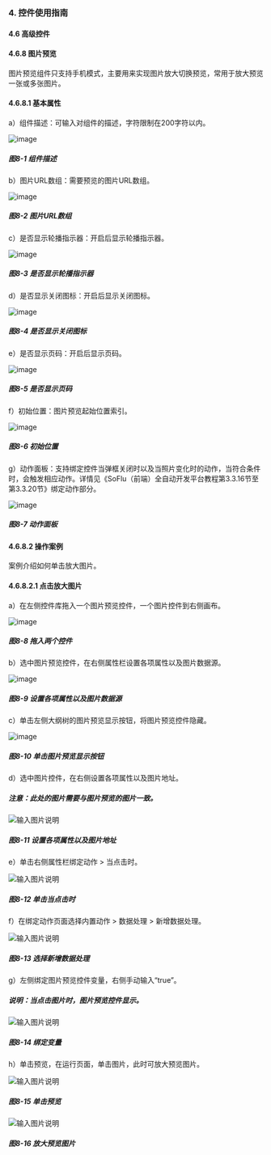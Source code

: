### 4. 控件使用指南

#### 4.6 高级控件

#### 4.6.8 图片预览

图片预览组件只支持手机模式，主要用来实现图片放大切换预览，常用于放大预览一张或多张图片。

#### 4.6.8.1 基本属性

a）组件描述：可输入对组件的描述，字符限制在200字符以内。

![image](https://user-images.githubusercontent.com/79617492/226308380-e73c561b-e20b-485a-9443-06857f35bacd.png)

##### 图8-1 组件描述

b）图片URL数组：需要预览的图片URL数组。

![image](https://user-images.githubusercontent.com/79617492/226308412-5caada36-12d3-41f5-9067-214d7caf11f5.png)

##### 图8-2 图片URL数组

c）是否显示轮播指示器：开启后显示轮播指示器。

![image](https://user-images.githubusercontent.com/79617492/226308455-95724670-630a-44e1-88de-94b9458f6a73.png)

##### 图8-3 是否显示轮播指示器

d）是否显示关闭图标：开启后显示关闭图标。

![image](https://user-images.githubusercontent.com/79617492/226308532-c665c362-647e-429f-bb51-1c161055ce50.png)

##### 图8-4 是否显示关闭图标

e）是否显示页码：开启后显示页码。

![image](https://user-images.githubusercontent.com/79617492/226308591-70b57038-a631-42ab-9041-95e7526cba29.png)

##### 图8-5 是否显示页码

f）初始位置：图片预览起始位置索引。

![image](https://user-images.githubusercontent.com/79617492/226308616-bb8428d4-c925-47ff-a217-58668499fd5c.png)

##### 图8-6 初始位置

g）动作面板：支持绑定控件当弹框关闭时以及当照片变化时的动作，当符合条件时，会触发相应动作。详情见《SoFlu（前端）全自动开发平台教程第3.3.16节至第3.3.20节》绑定动作部分。

![image](https://user-images.githubusercontent.com/79617492/226308639-e6a54cea-70f9-4f53-8066-b8294c30d20f.png)

##### 图8-7 动作面板

#### 4.6.8.2 操作案例

案例介绍如何单击放大图片。

#### 4.6.8.2.1 点击放大图片

a）在左侧控件库拖入一个图片预览控件，一个图片控件到右侧画布。

![image](https://user-images.githubusercontent.com/79617492/226308906-3269d4ad-9c4c-4693-8082-ce49260927da.png)

##### 图8-8 拖入两个控件

b）选中图片预览控件，在右侧属性栏设置各项属性以及图片数据源。

![image](https://user-images.githubusercontent.com/79617492/226308929-dc06cb12-2130-4aa4-aa12-5383246a4243.png)

##### 图8-9 设置各项属性以及图片数据源

c）单击左侧大纲树的图片预览显示按钮，将图片预览控件隐藏。

![image](https://user-images.githubusercontent.com/79617492/226308960-743eb2ef-2fe2-425d-a323-792224bcaee7.png)

##### 图8-10 单击图片预览显示按钮

d）选中图片控件，在右侧设置各项属性以及图片地址。

##### 注意：此处的图片需要与图片预览的图片一致。

![输入图片说明](../../../../images/%20SoFlu%EF%BC%88%E5%89%8D%E7%AB%AF%EF%BC%89%E5%85%A8%E8%87%AA%E5%8A%A8%E5%BC%80%E5%8F%91%E5%B9%B3%E5%8F%B0%E6%95%99%E7%A8%8B/1.%20%E6%9C%80%E6%96%B0%E7%89%88%E6%9C%AC%20-%20%E6%9B%B4%E6%96%B0%E6%97%A5%E6%9C%9F%20-%202023.01.10/4.%20%E6%8E%A7%E4%BB%B6%E4%BD%BF%E7%94%A8%E6%8C%87%E5%8D%97/6.%20%E9%AB%98%E7%BA%A7%E6%8E%A7%E4%BB%B6/8-11.png)

##### 图8-11 设置各项属性以及图片地址

e）单击右侧属性栏绑定动作 > 当点击时。

![输入图片说明](../../../../images/%20SoFlu%EF%BC%88%E5%89%8D%E7%AB%AF%EF%BC%89%E5%85%A8%E8%87%AA%E5%8A%A8%E5%BC%80%E5%8F%91%E5%B9%B3%E5%8F%B0%E6%95%99%E7%A8%8B/1.%20%E6%9C%80%E6%96%B0%E7%89%88%E6%9C%AC%20-%20%E6%9B%B4%E6%96%B0%E6%97%A5%E6%9C%9F%20-%202023.01.10/4.%20%E6%8E%A7%E4%BB%B6%E4%BD%BF%E7%94%A8%E6%8C%87%E5%8D%97/6.%20%E9%AB%98%E7%BA%A7%E6%8E%A7%E4%BB%B6/8-12.png)

##### 图8-12 单击当点击时

f）在绑定动作页面选择内置动作 > 数据处理 > 新增数据处理。

![输入图片说明](../../../../images/%20SoFlu%EF%BC%88%E5%89%8D%E7%AB%AF%EF%BC%89%E5%85%A8%E8%87%AA%E5%8A%A8%E5%BC%80%E5%8F%91%E5%B9%B3%E5%8F%B0%E6%95%99%E7%A8%8B/1.%20%E6%9C%80%E6%96%B0%E7%89%88%E6%9C%AC%20-%20%E6%9B%B4%E6%96%B0%E6%97%A5%E6%9C%9F%20-%202023.01.10/4.%20%E6%8E%A7%E4%BB%B6%E4%BD%BF%E7%94%A8%E6%8C%87%E5%8D%97/6.%20%E9%AB%98%E7%BA%A7%E6%8E%A7%E4%BB%B6/8-13.png)

##### 图8-13 选择新增数据处理

g）左侧绑定图片预览控件变量，右侧手动输入“true”。

##### 说明：当点击图片时，图片预览控件显示。

![输入图片说明](../../../../images/%20SoFlu%EF%BC%88%E5%89%8D%E7%AB%AF%EF%BC%89%E5%85%A8%E8%87%AA%E5%8A%A8%E5%BC%80%E5%8F%91%E5%B9%B3%E5%8F%B0%E6%95%99%E7%A8%8B/1.%20%E6%9C%80%E6%96%B0%E7%89%88%E6%9C%AC%20-%20%E6%9B%B4%E6%96%B0%E6%97%A5%E6%9C%9F%20-%202023.01.10/4.%20%E6%8E%A7%E4%BB%B6%E4%BD%BF%E7%94%A8%E6%8C%87%E5%8D%97/6.%20%E9%AB%98%E7%BA%A7%E6%8E%A7%E4%BB%B6/8-14.png)

##### 图8-14 绑定变量

h）单击预览，在运行页面，单击图片，此时可放大预览图片。

![输入图片说明](../../../../images/%20SoFlu%EF%BC%88%E5%89%8D%E7%AB%AF%EF%BC%89%E5%85%A8%E8%87%AA%E5%8A%A8%E5%BC%80%E5%8F%91%E5%B9%B3%E5%8F%B0%E6%95%99%E7%A8%8B/1.%20%E6%9C%80%E6%96%B0%E7%89%88%E6%9C%AC%20-%20%E6%9B%B4%E6%96%B0%E6%97%A5%E6%9C%9F%20-%202023.01.10/4.%20%E6%8E%A7%E4%BB%B6%E4%BD%BF%E7%94%A8%E6%8C%87%E5%8D%97/6.%20%E9%AB%98%E7%BA%A7%E6%8E%A7%E4%BB%B6/8-15.png)

##### 图8-15 单击预览

![输入图片说明](../../../../images/%20SoFlu%EF%BC%88%E5%89%8D%E7%AB%AF%EF%BC%89%E5%85%A8%E8%87%AA%E5%8A%A8%E5%BC%80%E5%8F%91%E5%B9%B3%E5%8F%B0%E6%95%99%E7%A8%8B/1.%20%E6%9C%80%E6%96%B0%E7%89%88%E6%9C%AC%20-%20%E6%9B%B4%E6%96%B0%E6%97%A5%E6%9C%9F%20-%202023.01.10/4.%20%E6%8E%A7%E4%BB%B6%E4%BD%BF%E7%94%A8%E6%8C%87%E5%8D%97/6.%20%E9%AB%98%E7%BA%A7%E6%8E%A7%E4%BB%B6/8-16.png)

##### 图8-16 放大预览图片
